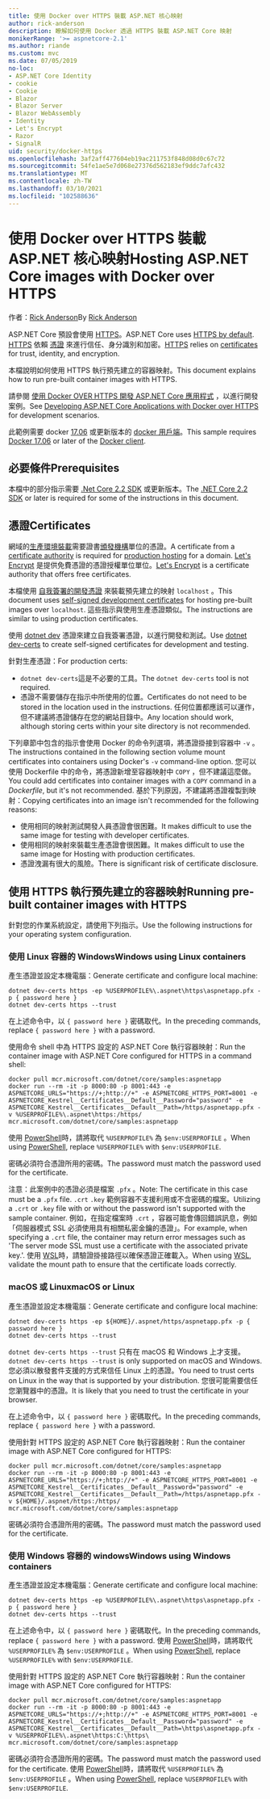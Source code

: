 ```yaml
---
title: 使用 Docker over HTTPS 裝載 ASP.NET 核心映射
author: rick-anderson
description: 瞭解如何使用 Docker 透過 HTTPS 裝載 ASP.NET Core 映射
monikerRange: '>= aspnetcore-2.1'
ms.author: riande
ms.custom: mvc
ms.date: 07/05/2019
no-loc:
- ASP.NET Core Identity
- cookie
- Cookie
- Blazor
- Blazor Server
- Blazor WebAssembly
- Identity
- Let's Encrypt
- Razor
- SignalR
uid: security/docker-https
ms.openlocfilehash: 3af2aff477604eb19ac211753f848d08d0c67c72
ms.sourcegitcommit: 54fe1ae5e7d068e27376d562183ef9ddc7afc432
ms.translationtype: MT
ms.contentlocale: zh-TW
ms.lasthandoff: 03/10/2021
ms.locfileid: "102588636"
---
```

# <a name="hosting-aspnet-core-images-with-docker-over-https"></a><span data-ttu-id="a0e02-103">使用 Docker over HTTPS 裝載 ASP.NET 核心映射</span><span class="sxs-lookup"><span data-stu-id="a0e02-103">Hosting ASP.NET Core images with Docker over HTTPS</span></span>

<span data-ttu-id="a0e02-104">作者：[Rick Anderson](https://twitter.com/RickAndMSFT)</span><span class="sxs-lookup"><span data-stu-id="a0e02-104">By [Rick Anderson](https://twitter.com/RickAndMSFT)</span></span>

<span data-ttu-id="a0e02-105">ASP.NET Core 預設會使用 [HTTPS](./enforcing-ssl.md)。</span><span class="sxs-lookup"><span data-stu-id="a0e02-105">ASP.NET Core uses [HTTPS by default](./enforcing-ssl.md).</span></span> <span data-ttu-id="a0e02-106">[HTTPS](https://en.wikipedia.org/wiki/HTTPS) 依賴 [憑證](https://en.wikipedia.org/wiki/Public_key_certificate) 來進行信任、身分識別和加密。</span><span class="sxs-lookup"><span data-stu-id="a0e02-106">[HTTPS](https://en.wikipedia.org/wiki/HTTPS) relies on [certificates](https://en.wikipedia.org/wiki/Public_key_certificate) for trust, identity, and encryption.</span></span>

<span data-ttu-id="a0e02-107">本檔說明如何使用 HTTPS 執行預先建立的容器映射。</span><span class="sxs-lookup"><span data-stu-id="a0e02-107">This document explains how to run pre-built container images with HTTPS.</span></span>

<span data-ttu-id="a0e02-108">請參閱 [使用 Docker OVER HTTPS 開發 ASP.NET Core 應用程式](https://github.com/dotnet/dotnet-docker/blob/main/samples/run-aspnetcore-https-development.md) ，以進行開發案例。</span><span class="sxs-lookup"><span data-stu-id="a0e02-108">See [Developing ASP.NET Core Applications with Docker over HTTPS](https://github.com/dotnet/dotnet-docker/blob/main/samples/run-aspnetcore-https-development.md) for development scenarios.</span></span>

<span data-ttu-id="a0e02-109">此範例需要 docker [17.06](https://docs.docker.com/release-notes/docker-ce) 或更新版本的 [docker 用戶端](https://www.docker.com/products/docker)。</span><span class="sxs-lookup"><span data-stu-id="a0e02-109">This sample requires [Docker 17.06](https://docs.docker.com/release-notes/docker-ce) or later of the [Docker client](https://www.docker.com/products/docker).</span></span>

## <a name="prerequisites"></a><span data-ttu-id="a0e02-110">必要條件</span><span class="sxs-lookup"><span data-stu-id="a0e02-110">Prerequisites</span></span>

<span data-ttu-id="a0e02-111">本檔中的部分指示需要 [.Net Core 2.2 SDK](https://dotnet.microsoft.com/download) 或更新版本。</span><span class="sxs-lookup"><span data-stu-id="a0e02-111">The [.NET Core 2.2 SDK](https://dotnet.microsoft.com/download) or later is required for some of the instructions in this document.</span></span>

## <a name="certificates"></a><span data-ttu-id="a0e02-112">憑證</span><span class="sxs-lookup"><span data-stu-id="a0e02-112">Certificates</span></span>

<span data-ttu-id="a0e02-113">網域的[生產環境裝載](https://blogs.msdn.microsoft.com/webdev/2017/11/29/configuring-https-in-asp-net-core-across-different-platforms/)需要證書[頒發機構](https://wikipedia.org/wiki/Certificate_authority)單位的憑證。</span><span class="sxs-lookup"><span data-stu-id="a0e02-113">A certificate from a [certificate authority](https://wikipedia.org/wiki/Certificate_authority) is required for [production hosting](https://blogs.msdn.microsoft.com/webdev/2017/11/29/configuring-https-in-asp-net-core-across-different-platforms/) for a domain.</span></span> <span data-ttu-id="a0e02-114">[Let's Encrypt](https://letsencrypt.org/) 是提供免費憑證的憑證授權單位單位。</span><span class="sxs-lookup"><span data-stu-id="a0e02-114">[Let's Encrypt](https://letsencrypt.org/) is a certificate authority that offers free certificates.</span></span>

<span data-ttu-id="a0e02-115">本檔使用 [自我簽署的開發憑證](https://en.wikipedia.org/wiki/Self-signed_certificate) 來裝載預先建立的映射 `localhost` 。</span><span class="sxs-lookup"><span data-stu-id="a0e02-115">This document uses [self-signed development certificates](https://en.wikipedia.org/wiki/Self-signed_certificate) for hosting pre-built images over `localhost`.</span></span> <span data-ttu-id="a0e02-116">這些指示與使用生產憑證類似。</span><span class="sxs-lookup"><span data-stu-id="a0e02-116">The instructions are similar to using production certificates.</span></span>

<span data-ttu-id="a0e02-117">使用 [dotnet dev](/dotnet/core/additional-tools/self-signed-certificates-guide) 憑證來建立自我簽署憑證，以進行開發和測試。</span><span class="sxs-lookup"><span data-stu-id="a0e02-117">Use [dotnet dev-certs](/dotnet/core/additional-tools/self-signed-certificates-guide) to create self-signed certificates for development and testing.</span></span>

<span data-ttu-id="a0e02-118">針對生產憑證：</span><span class="sxs-lookup"><span data-stu-id="a0e02-118">For production certs:</span></span>

* <span data-ttu-id="a0e02-119">`dotnet dev-certs`這是不必要的工具。</span><span class="sxs-lookup"><span data-stu-id="a0e02-119">The `dotnet dev-certs` tool is not required.</span></span>
* <span data-ttu-id="a0e02-120">憑證不需要儲存在指示中所使用的位置。</span><span class="sxs-lookup"><span data-stu-id="a0e02-120">Certificates do not need to be stored in the location used in the instructions.</span></span> <span data-ttu-id="a0e02-121">任何位置都應該可以運作，但不建議將憑證儲存在您的網站目錄中。</span><span class="sxs-lookup"><span data-stu-id="a0e02-121">Any location should work, although storing certs within your site directory is not recommended.</span></span>

<span data-ttu-id="a0e02-122">下列章節中包含的指示會使用 Docker 的命令列選項，將憑證掛接到容器中 `-v` 。</span><span class="sxs-lookup"><span data-stu-id="a0e02-122">The instructions contained in the following section volume mount certificates into containers using Docker's `-v` command-line option.</span></span> <span data-ttu-id="a0e02-123">您可以使用 Dockerfile 中的命令，將憑證新增至容器映射中 `COPY` ，但不建議這麼做。 </span><span class="sxs-lookup"><span data-stu-id="a0e02-123">You could add certificates into container images with a `COPY` command in a *Dockerfile*, but it's not recommended.</span></span> <span data-ttu-id="a0e02-124">基於下列原因，不建議將憑證複製到映射：</span><span class="sxs-lookup"><span data-stu-id="a0e02-124">Copying certificates into an image isn't recommended for the following reasons:</span></span>

* <span data-ttu-id="a0e02-125">使用相同的映射測試開發人員憑證會很困難。</span><span class="sxs-lookup"><span data-stu-id="a0e02-125">It makes difficult to use the same image for testing with developer certificates.</span></span>
* <span data-ttu-id="a0e02-126">使用相同的映射來裝載生產憑證會很困難。</span><span class="sxs-lookup"><span data-stu-id="a0e02-126">It makes difficult to use the same image for Hosting with production certificates.</span></span>
* <span data-ttu-id="a0e02-127">憑證洩漏有很大的風險。</span><span class="sxs-lookup"><span data-stu-id="a0e02-127">There is significant risk of certificate disclosure.</span></span>

## <a name="running-pre-built-container-images-with-https"></a><span data-ttu-id="a0e02-128">使用 HTTPS 執行預先建立的容器映射</span><span class="sxs-lookup"><span data-stu-id="a0e02-128">Running pre-built container images with HTTPS</span></span>

<span data-ttu-id="a0e02-129">針對您的作業系統設定，請使用下列指示。</span><span class="sxs-lookup"><span data-stu-id="a0e02-129">Use the following instructions for your operating system configuration.</span></span>

### <a name="windows-using-linux-containers"></a><span data-ttu-id="a0e02-130">使用 Linux 容器的 Windows</span><span class="sxs-lookup"><span data-stu-id="a0e02-130">Windows using Linux containers</span></span>

<span data-ttu-id="a0e02-131">產生憑證並設定本機電腦：</span><span class="sxs-lookup"><span data-stu-id="a0e02-131">Generate certificate and configure local machine:</span></span>

```dotnetcli
dotnet dev-certs https -ep %USERPROFILE%\.aspnet\https\aspnetapp.pfx -p { password here }
dotnet dev-certs https --trust
```

<span data-ttu-id="a0e02-132">在上述命令中，以 `{ password here }` 密碼取代。</span><span class="sxs-lookup"><span data-stu-id="a0e02-132">In the preceding commands, replace `{ password here }` with a password.</span></span>

<span data-ttu-id="a0e02-133">使用命令 shell 中為 HTTPS 設定的 ASP.NET Core 執行容器映射：</span><span class="sxs-lookup"><span data-stu-id="a0e02-133">Run the container image with ASP.NET Core configured for HTTPS in a command shell:</span></span>

```console
docker pull mcr.microsoft.com/dotnet/core/samples:aspnetapp
docker run --rm -it -p 8000:80 -p 8001:443 -e ASPNETCORE_URLS="https://+;http://+" -e ASPNETCORE_HTTPS_PORT=8001 -e ASPNETCORE_Kestrel__Certificates__Default__Password="password" -e ASPNETCORE_Kestrel__Certificates__Default__Path=/https/aspnetapp.pfx -v %USERPROFILE%\.aspnet\https:/https/ mcr.microsoft.com/dotnet/core/samples:aspnetapp
```

<span data-ttu-id="a0e02-134">使用 [PowerShell](/powershell/scripting/overview)時，請將取代 `%USERPROFILE%` 為 `$env:USERPROFILE` 。</span><span class="sxs-lookup"><span data-stu-id="a0e02-134">When using [PowerShell](/powershell/scripting/overview), replace `%USERPROFILE%` with `$env:USERPROFILE`.</span></span>

<span data-ttu-id="a0e02-135">密碼必須符合憑證所用的密碼。</span><span class="sxs-lookup"><span data-stu-id="a0e02-135">The password must match the password used for the certificate.</span></span>


<span data-ttu-id="a0e02-136">注意：此案例中的憑證必須是檔案 `.pfx` 。</span><span class="sxs-lookup"><span data-stu-id="a0e02-136">Note: The certificate in this case must be a `.pfx` file.</span></span>  <span data-ttu-id="a0e02-137">`.crt` `.key` 範例容器不支援利用或不含密碼的檔案。</span><span class="sxs-lookup"><span data-stu-id="a0e02-137">Utilizing a `.crt` or `.key` file with or without the password isn't supported with the sample container.</span></span>  <span data-ttu-id="a0e02-138">例如，在指定檔案時 `.crt` ，容器可能會傳回錯誤訊息，例如「伺服器模式 SSL 必須使用具有相關私密金鑰的憑證」。</span><span class="sxs-lookup"><span data-stu-id="a0e02-138">For example, when specifying a `.crt` file, the container may return error messages such as 'The server mode SSL must use a certificate with the associated private key.'.</span></span> <span data-ttu-id="a0e02-139">使用 [WSL](/windows/wsl/about)時，請驗證掛接路徑以確保憑證正確載入。</span><span class="sxs-lookup"><span data-stu-id="a0e02-139">When using [WSL](/windows/wsl/about), validate the mount path to ensure that the certificate loads correctly.</span></span>

### <a name="macos-or-linux"></a><span data-ttu-id="a0e02-140">macOS 或 Linux</span><span class="sxs-lookup"><span data-stu-id="a0e02-140">macOS or Linux</span></span>

<span data-ttu-id="a0e02-141">產生憑證並設定本機電腦：</span><span class="sxs-lookup"><span data-stu-id="a0e02-141">Generate certificate and configure local machine:</span></span>

```dotnetcli
dotnet dev-certs https -ep ${HOME}/.aspnet/https/aspnetapp.pfx -p { password here }
dotnet dev-certs https --trust
```

<span data-ttu-id="a0e02-142">`dotnet dev-certs https --trust` 只有在 macOS 和 Windows 上才支援。</span><span class="sxs-lookup"><span data-stu-id="a0e02-142">`dotnet dev-certs https --trust` is only supported on macOS and Windows.</span></span> <span data-ttu-id="a0e02-143">您必須以散發套件支援的方式來信任 Linux 上的憑證。</span><span class="sxs-lookup"><span data-stu-id="a0e02-143">You need to trust certs on Linux in the way that is supported by your distribution.</span></span> <span data-ttu-id="a0e02-144">您很可能需要信任您瀏覽器中的憑證。</span><span class="sxs-lookup"><span data-stu-id="a0e02-144">It is likely that you need to trust the certificate in your browser.</span></span>

<span data-ttu-id="a0e02-145">在上述命令中，以 `{ password here }` 密碼取代。</span><span class="sxs-lookup"><span data-stu-id="a0e02-145">In the preceding commands, replace `{ password here }` with a password.</span></span>

<span data-ttu-id="a0e02-146">使用針對 HTTPS 設定的 ASP.NET Core 執行容器映射：</span><span class="sxs-lookup"><span data-stu-id="a0e02-146">Run the container image with ASP.NET Core configured for HTTPS:</span></span>

```console
docker pull mcr.microsoft.com/dotnet/core/samples:aspnetapp
docker run --rm -it -p 8000:80 -p 8001:443 -e ASPNETCORE_URLS="https://+;http://+" -e ASPNETCORE_HTTPS_PORT=8001 -e ASPNETCORE_Kestrel__Certificates__Default__Password="password" -e ASPNETCORE_Kestrel__Certificates__Default__Path=/https/aspnetapp.pfx -v ${HOME}/.aspnet/https:/https/ mcr.microsoft.com/dotnet/core/samples:aspnetapp
```

<span data-ttu-id="a0e02-147">密碼必須符合憑證所用的密碼。</span><span class="sxs-lookup"><span data-stu-id="a0e02-147">The password must match the password used for the certificate.</span></span>

### <a name="windows-using-windows-containers"></a><span data-ttu-id="a0e02-148">使用 Windows 容器的 windows</span><span class="sxs-lookup"><span data-stu-id="a0e02-148">Windows using Windows containers</span></span>

<span data-ttu-id="a0e02-149">產生憑證並設定本機電腦：</span><span class="sxs-lookup"><span data-stu-id="a0e02-149">Generate certificate and configure local machine:</span></span>

```dotnetcli
dotnet dev-certs https -ep %USERPROFILE%\.aspnet\https\aspnetapp.pfx -p { password here }
dotnet dev-certs https --trust
```

<span data-ttu-id="a0e02-150">在上述命令中，以 `{ password here }` 密碼取代。</span><span class="sxs-lookup"><span data-stu-id="a0e02-150">In the preceding commands, replace `{ password here }` with a password.</span></span> <span data-ttu-id="a0e02-151">使用 [PowerShell](/powershell/scripting/overview)時，請將取代 `%USERPROFILE%` 為 `$env:USERPROFILE` 。</span><span class="sxs-lookup"><span data-stu-id="a0e02-151">When using [PowerShell](/powershell/scripting/overview), replace `%USERPROFILE%` with `$env:USERPROFILE`.</span></span>

<span data-ttu-id="a0e02-152">使用針對 HTTPS 設定的 ASP.NET Core 執行容器映射：</span><span class="sxs-lookup"><span data-stu-id="a0e02-152">Run the container image with ASP.NET Core configured for HTTPS:</span></span>

```console
docker pull mcr.microsoft.com/dotnet/core/samples:aspnetapp
docker run --rm -it -p 8000:80 -p 8001:443 -e ASPNETCORE_URLS="https://+;http://+" -e ASPNETCORE_HTTPS_PORT=8001 -e ASPNETCORE_Kestrel__Certificates__Default__Password="password" -e ASPNETCORE_Kestrel__Certificates__Default__Path=\https\aspnetapp.pfx -v %USERPROFILE%\.aspnet\https:C:\https\ mcr.microsoft.com/dotnet/core/samples:aspnetapp
```

<span data-ttu-id="a0e02-153">密碼必須符合憑證所用的密碼。</span><span class="sxs-lookup"><span data-stu-id="a0e02-153">The password must match the password used for the certificate.</span></span> <span data-ttu-id="a0e02-154">使用 [PowerShell](/powershell/scripting/overview)時，請將取代 `%USERPROFILE%` 為 `$env:USERPROFILE` 。</span><span class="sxs-lookup"><span data-stu-id="a0e02-154">When using [PowerShell](/powershell/scripting/overview), replace `%USERPROFILE%` with `$env:USERPROFILE`.</span></span>
